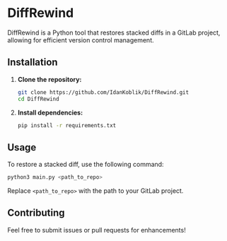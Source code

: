 # DiffRewind

DiffRewind is a Python tool that restores stacked diffs in a GitLab project, allowing for efficient version control management.

## Installation

1. **Clone the repository:**
   ```bash
   git clone https://github.com/IdanKoblik/DiffRewind.git
   cd DiffRewind
   ```

2. **Install dependencies:**
   ```bash
   pip install -r requirements.txt
   ```
## Usage

To restore a stacked diff, use the following command:
```bash
python3 main.py <path_to_repo>
```
Replace `<path_to_repo>` with the path to your GitLab project.

## Contributing

Feel free to submit issues or pull requests for enhancements!
